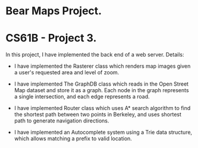 # Bear Maps Project.
# CS61B - Project 3.

In this project, I have implemented the back end of a web server. 
Details:
- I have implemented the Rasterer class which renders map images given a user's requested area and level of zoom.
 
- I have implemented The GraphDB class which reads in the Open Street Map dataset and store it as a graph. Each node in the graph represents a single intersection, 
and each edge represents a road.

- I have implemented Router class which uses A* search algorithm to find the shortest path between two points in Berkeley,
 and uses shortest path to generate navigation directions.
 
- I have implemented an Autocomplete system using a Trie data structure, which allows matching a prefix to valid location.
